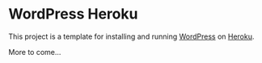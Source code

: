 # WordPress Heroku

This project is a template for installing and running [WordPress](http://wordpress.org/) on [Heroku](http://www.heroku.com/).

More to come...
